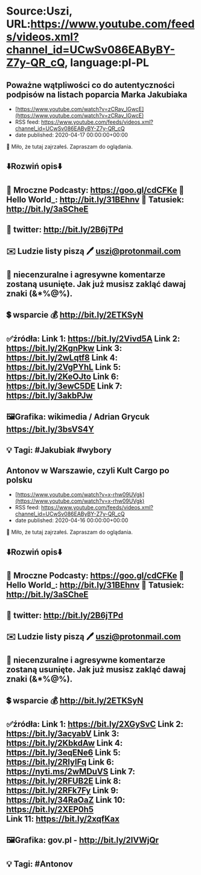 # Source:Uszi, URL:https://www.youtube.com/feeds/videos.xml?channel_id=UCwSv086EAByBY-Z7y-QR_cQ, language:pl-PL

## Poważne wątpliwości co do autentyczności podpisów na listach poparcia Marka Jakubiaka
 - [https://www.youtube.com/watch?v=zCRay_IGwcE](https://www.youtube.com/watch?v=zCRay_IGwcE)
 - RSS feed: https://www.youtube.com/feeds/videos.xml?channel_id=UCwSv086EAByBY-Z7y-QR_cQ
 - date published: 2020-04-17 00:00:00+00:00

🤪 Miło, że tutaj zajrzałeś.  Zapraszam do oglądania.

⬇️Rozwiń opis⬇️
------------------------------------------------------------
👀 Mroczne Podcasty: https://goo.gl/cdCFKe
👀 Hello World_: http://bit.ly/31BEhnv
👀 Tatusiek: http://bit.ly/3aSCheE
------------------------------------------------------------
👀 twitter: http://bit.ly/2B6jTPd
------------------------------------------------------------
✉️ Ludzie listy piszą 
🖊️ uszi@protonmail.com
------------------------------------------------------------
👺 niecenzuralne i agresywne komentarze zostaną usunięte.  Jak już musisz zakląć dawaj znaki (&*%@%).
------------------------------------------------------------
💲 wsparcie
💰 http://bit.ly/2ETKSyN
------------------------------------------------------------
✅źródła:
Link 1:                   https://bit.ly/2Vivd5A
Link 2:                   https://bit.ly/2KgnPkw
Link 3:                   https://bit.ly/2wLqtf8
Link 4:                   https://bit.ly/2VgPYhL
Link 5:                   https://bit.ly/2KeOJto
Link 6:                   https://bit.ly/3ewC5DE
Link 7:                   https://bit.ly/3akbPJw
---------------------------------------------------------------
🖼Grafika: 
wikimedia / Adrian Grycuk
https://bit.ly/3bsVS4Y
-------------------------------------------------------------
💡 Tagi: #Jakubiak #wybory
--------------------------------------------------------------

## Antonov w Warszawie, czyli Kult Cargo po polsku
 - [https://www.youtube.com/watch?v=x-rhw09UVgk](https://www.youtube.com/watch?v=x-rhw09UVgk)
 - RSS feed: https://www.youtube.com/feeds/videos.xml?channel_id=UCwSv086EAByBY-Z7y-QR_cQ
 - date published: 2020-04-16 00:00:00+00:00

🤪 Miło, że tutaj zajrzałeś.  Zapraszam do oglądania.

⬇️Rozwiń opis⬇️
------------------------------------------------------------
👀 Mroczne Podcasty: https://goo.gl/cdCFKe
👀 Hello World_: http://bit.ly/31BEhnv
👀 Tatusiek: http://bit.ly/3aSCheE
------------------------------------------------------------
👀 twitter: http://bit.ly/2B6jTPd
------------------------------------------------------------
✉️ Ludzie listy piszą 
🖊️ uszi@protonmail.com
------------------------------------------------------------
👺 niecenzuralne i agresywne komentarze zostaną usunięte.  Jak już musisz zakląć dawaj znaki (&*%@%).
------------------------------------------------------------
💲 wsparcie
💰 http://bit.ly/2ETKSyN
------------------------------------------------------------
✅źródła:
Link 1:                   https://bit.ly/2XGySvC
Link 2:                   https://bit.ly/3acyabV
Link 3:                   https://bit.ly/2KbkdAw
Link 4:                   https://bit.ly/3eqENe6
Link 5:                   https://bit.ly/2RIylFq
Link 6:                   https://nyti.ms/2wMDuVS
Link 7:                   https://bit.ly/2RFUB2E
Link 8:                   https://bit.ly/2RFk7Fy
Link 9:                   https://bit.ly/34RaOaZ
Link 10:                 https://bit.ly/2XEP0h5  
Link 11:                 https://bit.ly/2xqfKax  
---------------------------------------------------------------
🖼Grafika: 
gov.pl - http://bit.ly/2lVWjQr
-------------------------------------------------------------
💡 Tagi: #Antonov 
--------------------------------------------------------------

